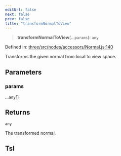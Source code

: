 ```yaml
---
editUrl: false
next: false
prev: false
title: "transformNormalToView"
---
```


> **transformNormalToView**(...`params`): `any`

Defined in: [three/src/nodes/accessors/Normal.js:140](https://github.com/DefinitelyMaybe/three-i18n/blob/fa57b79433d1c349ffb23a78727299c8d4190136/three/src/nodes/accessors/Normal.js#L140)

Transforms the given normal from local to view space.

## Parameters

### params

...`any`[]

## Returns

`any`

The transformed normal.

## Tsl
